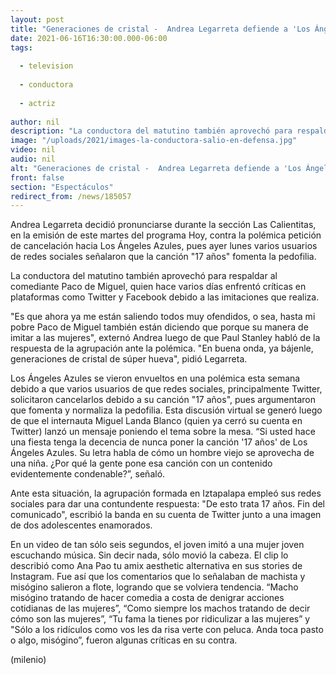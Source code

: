 ```yaml
---
layout: post
title: "Generaciones de cristal -  Andrea Legarreta defiende a 'Los Ángeles Azules' de cancelación"
date: 2021-06-16T16:30:00.000-06:00
tags:
  
  - television
  
  - conductora
  
  - actriz
  
author: nil
description: "La conductora del matutino también aprovechó para respaldar al comediante Paco de Miguel, quien hace varios días enfrentó críticas en plataformas como Twitter y Facebook. https://www.milenio.com/espectaculos/famosos/angeles-azules-andrea-legarreta-defiende-banda-cancelacion"
image: "/uploads/2021/images-la-conductora-salio-en-defensa.jpg"
video: nil
audio: nil
alt: "Generaciones de cristal -  Andrea Legarreta defiende a 'Los Ángeles Azules' de cancelación"
front: false
section: "Espectáculos"
redirect_from: /news/185057
---
```


Andrea Legarreta decidió pronunciarse durante la sección Las Calientitas, en la emisión de este martes del programa Hoy, contra la polémica petición de cancelación hacia Los Ángeles Azules, pues ayer lunes varios usuarios de redes sociales señalaron que la canción "17 años" fomenta la pedofilia.  

La conductora del matutino también aprovechó para respaldar al comediante Paco de Miguel, quien hace varios días enfrentó críticas en plataformas como Twitter y Facebook debido a las imitaciones que realiza.

"Es que ahora ya me están saliendo todos muy ofendidos, o sea, hasta mi pobre Paco de Miguel también están diciendo que porque su manera de imitar a las mujeres", externó Andrea luego de que Paul Stanley habló de la respuesta de la agrupación ante la polémica. "En buena onda, ya bájenle, generaciones de cristal de súper hueva", pidió Legarreta. 

Los Ángeles Azules se vieron envueltos en una polémica esta semana debido a que varios usuarios de que redes sociales, principalmente Twitter, solicitaron cancelarlos debido a su canción "17 años", pues argumentaron que fomenta y normaliza la pedofilia.  Esta discusión virtual se generó luego de que el internauta  Miguel Landa Blanco (quien ya cerró su cuenta en Twitter) lanzó un mensaje poniendo el tema sobre la mesa.  “Si usted hace una fiesta tenga la decencia de nunca poner la canción '17 años' de Los Ángeles Azules. Su letra habla de cómo un hombre viejo se aprovecha de una niña. ¿Por qué la gente pone esa canción con un contenido evidentemente condenable?”, señaló. 

Ante esta situación, la agrupación formada en Iztapalapa empleó sus redes sociales para dar una contundente respuesta: "De esto trata 17 años. Fin del comunicado", escribió la banda en su cuenta de Twitter junto a una imagen de dos adolescentes enamorados.  

En un video de tan sólo seis segundos, el joven imitó a una mujer joven escuchando música. Sin decir nada, sólo movió la cabeza. El clip lo describió como Ana Pao tu amix aesthetic alternativa en sus stories de Instagram.  Fue así que los comentarios que lo señalaban de machista y misógino salieron a flote, logrando que se volviera tendencia.  “Macho misógino tratando de hacer comedia a costa de denigrar acciones cotidianas de las mujeres”, “Como siempre los machos tratando de decir cómo son las mujeres”, “Tu fama la tienes por ridiculizar a las mujeres” y "Sólo a los ridículos como vos les da risa verte con peluca. Anda toca pasto o algo, misógino”, fueron algunas críticas en su contra. 


(milenio)